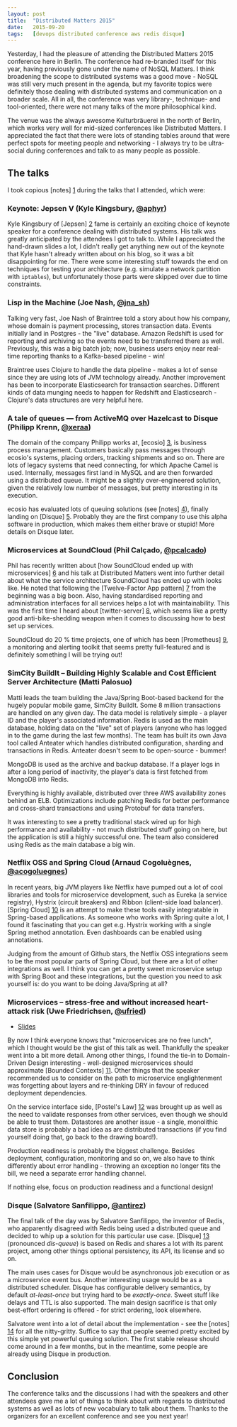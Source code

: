```yaml
---
layout: post
title:  "Distributed Matters 2015"
date:   2015-09-20
tags:   [devops distributed conference aws redis disque]
---
```


Yesterday, I had the pleasure of attending the Distributed Matters 2015 conference here in Berlin.
The conference had re-branded itself for this year, having previously gone under the name of NoSQL 
Matters. I think broadening the scope to distributed systems was a good move - NoSQL was still 
very much present in the agenda, but my favorite topics were definitely those dealing with 
distributed systems and communication on a broader scale. All in all, the conference was 
very library-, technique- and tool-oriented, there were not many talks of the more philosophical kind.

The venue was the always awesome Kulturbräuerei in the north of Berlin, which works very well
for mid-sized conferences like Distributed Matters. I appreciated the fact that there were
lots of standing tables around that were perfect spots for meeting people and networking - 
I always try to be ultra-social during conferences and talk to as many people as possible.

## The talks

I took copious [notes] [1] during the talks that I attended, which were:

### Keynote: Jepsen V (Kyle Kingsbury, [@aphyr](https://twitter.com/aphyr))

Kyle Kingsbury of [Jepsen] [2] fame is certainly an exciting choice of keynote speaker 
for a conference dealing with distributed systems. His talk was greatly anticipated
by the attendees I got to talk to. While I appreciated the hand-drawn slides a lot,
I didn't really get anything new out of the keynote that Kyle hasn't already written
about on his blog, so it was a bit disappointing for me. There were some interesting
stuff towards the end on techniques for testing your architecture (e.g. simulate
a network partition with `iptables`), but unfortunately those parts were skipped
over due to time constraints.

### Lisp in the Machine (Joe Nash, [@jna_sh](https://twitter.com/jna_sh))

Talking very fast, Joe Nash of Braintree told a story about how his company, 
whose domain is payment processing, stores transaction data. Events initially
land in Postgres - the "live" database. Amazon Redshift is used for reporting
and archiving so the events need to be transferred there as well. Previously,
this was a big batch job; now, business users enjoy near real-time reporting
thanks to a Kafka-based pipeline - win!

Braintree uses Clojure to handle the data pipeline - makes a lot of sense since
they are using lots of JVM technology already. Another improvement has been
to incorporate Elasticsearch for transaction searches. Different kinds of data
munging needs to happen for Redshift and Elasticsearch - Clojure's data structures
are very helpful here.

### A tale of queues — from ActiveMQ over Hazelcast to Disque (Philipp Krenn, [@xeraa](https://twitter.com/xeraa))

The domain of the company Philipp works at, [ecosio] [3], is business process management.
Customers basically pass messages through ecosio's systems, placing orders, tracking
shipments and so on. There are lots of legacy systems that need connecting, for which
Apache Camel is used. Internally, messages first land in MySQL and are then forwarded 
using a distributed queue. It might be a slightly over-engineered solution, given the 
relatively low number of messages, but pretty interesting in its execution.

ecosio has evaluated lots of queuing solutions (see [notes] [4]), finally landing on 
[Disque] [5]. Probably they are the first company to use this alpha software in 
production, which makes them either brave or stupid! More details on Disque later.

### Microservices at SoundCloud (Phil Calçado, [@pcalcado](https://twitter.com/pcalcado))

Phil has recently written about [how SoundCloud ended up with microservices] [6] 
and his talk at Distributed Matters went into further detail about what the 
service architecture SoundCloud has ended up with looks like. He noted that 
following the [Twelve-Factor App pattern] [7] from the beginning was a big boon. 
Also, having standardised reporting and administration interfaces for all
services helps a lot with maintainability. This was the first time I heard 
about [twitter-server] [8], which seems like a pretty good anti-bike-shedding
weapon when it comes to discussing how to best set up services.

SoundCloud do 20 % time projects, one of which has been [Prometheus] [9], 
a monitoring and alerting toolkit that seems pretty full-featured
and is definitely something I will be trying out!

### SimCity BuildIt – Building Highly Scalable and Cost Efficient Server Architecture (Matti Palosuo)

Matti leads the team building the Java/Spring Boot-based backend for the hugely popular mobile game, 
SimCity BuildIt. Some 8 million transactions are handled on any given day. The data model is relatively 
simple - a player ID and the player's associated information. Redis is used as the main database, 
holding data on the "live" set of players (anyone who has logged in to the game during the last few months). 
The team has built its own Java tool called Anteater which handles distributed configuration, sharding 
and transactions in Redis. Anteater doesn't seem to be open-source - bummer!

MongoDB is used as the archive and backup database. If a player logs in after a long period of inactivity,
the player's data is first fetched from MongoDB into Redis. 

Everything is highly available, distributed over three AWS availability zones behind an ELB. 
Optimizations include patching Redis for better performance and cross-shard transactions
and using Protobuf for data transfers. 

It was interesting to see a pretty traditional stack wired up for high performance and 
availability - not much distributed stuff going on here, but the application is still
a highly successful one. The team also considered using Redis as the main database a big win.

### Netflix OSS and Spring Cloud (Arnaud Cogoluègnes, [@acogoluegnes](https://twitter.com/acogoluegnes))

In recent years, big JVM players like Netflix have pumped out a lot of cool 
libraries and tools for microservice development, such as Eureka (a service registry), 
Hystrix (circuit breakers) and Ribbon (client-side load balancer). [Spring Cloud] [10] is an attempt 
to make these tools easily integratable in Spring-based applications. As someone who works
with Spring quite a lot, I found it fascinating that you can get e.g. Hystrix working with a 
single Spring method annotation. Even dashboards can be enabled using annotations.

Judging from the amount of Github stars, the Netflix OSS integrations seem to be the 
most popular parts of Spring Cloud, but there are a lot of other integrations as well.
I think you can get a pretty sweet microservice setup with Spring Boot and these
integrations, but the question you need to ask yourself is: do you want to be doing
Java/Spring at all?

### Microservices – stress-free and without increased heart-attack risk (Uwe Friedrichsen, [@ufried](https://twitter.com/ufried))

* [Slides](http://de.slideshare.net/ufried/microservices-stressfree-and-without-increased-heart-attack-risk)

By now I think everyone knows that "microservices are no free lunch", which I thought would 
be the gist of this talk as well. Thankfully the speaker went into a bit more detail. 
Among other things, I found the tie-in to Domain-Driven Design interesting - well-designed
microservices should approximate [Bounded Contexts] [11]. Other things that the speaker
recommended us to consider on the path to microservice englightenment was forgetting
about layers and re-thinking DRY in favour of reduced deployment dependencies.

On the service interface side, [Postel's Law] [12] was brought up as well as the need to validate
responses from other services, even though we should be able to trust them. Datastores are
another issue - a single, monolithic data store is probably a bad idea as are distributed
transactions (if you find yourself doing that, go back to the drawing board!). 

Production readiness is probably the biggest challenge. Besides deployment, configuration,
monitoring and so on, we also have to think differently about error handling - throwing
an exception no longer fits the bill, we need a separate error handling channel.

If nothing else, focus on production readiness and a functional design!

### Disque (Salvatore Sanfilippo, [@antirez](https://twitter.com/antirez))

The final talk of the day was by Salvatore Sanfilippo, the inventor of Redis, who 
apparently disagreed with Redis being used a distributed queue and decided to whip
up a solution for this particular use case. [Disque] [13]
(pronounced *dis-queue*) is based on Redis and shares a lot with its parent project, 
among other things optional persistency, its API, its license and so on.

The main uses cases for Disque would be asynchronous job execution or as a
microservice event bus. Another interesting usage would be as a distributed
scheduler. Disque has configurable delivery semantics, by default *at-least-once* 
but trying hard to be *exactly-once*. Sweet stuff like delays and TTL is also supported.
The main design sacrifice is that only best-effort ordering is offered - for
strict ordering, look elsewhere.

Salvatore went into a lot of detail about the implementation - see the [notes] [14]
for all the nitty-gritty. Suffice to say that people seemed pretty excited
by this simple yet powerful queuing solution. The first stable release should
come around in a few months, but in the meantime, some people are already
using Disque in production.

## Conclusion

The conference talks and the discussions I had with the speakers and other attendees 
gave me a lot of things to think about with regards to distributed systems as well
as lots of new vocabulary to talk about them. Thanks to the organizers for an 
excellent conference and see you next year!


[1]: https://gist.github.com/jstaffans/ed44a4099a79127280e5
[2]: https://aphyr.com/tags/jepsen
[3]: https://ecosio.com/en/
[4]: https://gist.github.com/jstaffans/ed44a4099a79127280e5#a-tale-of-queues--from-activemq-over-hazelcast-to-disque-philipp-krenn
[5]: https://github.com/antirez/disque
[6]: http://philcalcado.com/2015/09/08/how_we_ended_up_with_microservices.html
[7]: http://12factor.net/
[8]: https://github.com/twitter/twitter-server
[9]: http://prometheus.io/
[10]: http://projects.spring.io/spring-cloud/
[11]: http://martinfowler.com/bliki/BoundedContext.html
[12]: https://en.wikipedia.org/wiki/Robustness_principle
[13]: https://github.com/antirez/disque
[14]: https://gist.github.com/jstaffans/ed44a4099a79127280e5#disque
